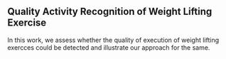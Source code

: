 
## Quality Activity Recognition of Weight Lifting Exercise

In this work, we assess whether the quality of execution of weight lifting exercces could be detected and illustrate our approach for the same. 

